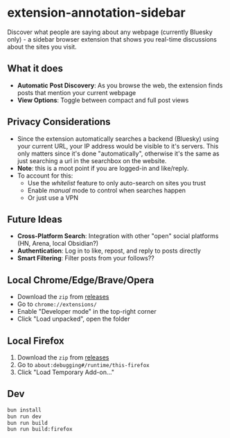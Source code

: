 # extension-annotation-sidebar

Discover what people are saying about any webpage (currently Bluesky only) - a sidebar browser extension that shows you real-time discussions about the sites you visit.

## What it does

- **Automatic Post Discovery**: As you browse the web, the extension finds posts that mention your current webpage
- **View Options**: Toggle between compact and full post views

## Privacy Considerations

- Since the extension automatically searches a backend (Bluesky) using your current URL, your IP address would be visible to it's servers. This only matters since it's done "automatically", otherwise it's the same as just searching a url in the searchbox on the website.
- **Note**: this is a moot point if you are logged-in and like/reply.
- To account for this:
  - Use the *whitelist* feature to only auto-search on sites you trust
  - Enable *manual* mode to control when searches happen
  - Or just use a VPN

## Future Ideas

- **Cross-Platform Search**: Integration with other "open" social platforms (HN, Arena, local Obsidian?)
- **Authentication**: Log in to like, repost, and reply to posts directly
- **Smart Filtering**: Filter posts from your follows??

## Local Chrome/Edge/Brave/Opera

- Download the `zip` from [releases](https://github.com/hzoo/extension-annotation-sidebar/releases)
- Go to `chrome://extensions/`
- Enable "Developer mode" in the top-right corner
- Click "Load unpacked", open the folder

## Local Firefox

1. Download the `zip` from [releases](https://github.com/hzoo/extension-annotation-sidebar/releases)
2. Go to `about:debugging#/runtime/this-firefox`
3. Click "Load Temporary Add-on…"

## Dev

```sh
bun install
bun run dev
bun run build
bun run build:firefox
```
